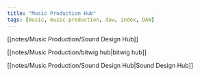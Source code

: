 ```yaml
---
title: "Music Production Hub"
tags: [music, music-production, daw, index, DAW]
---
```


[[notes/Music Production/Sound Design Hub]]

[[notes/Music Production/bitwig hub|bitwig hub]]

[[notes/Music Production/Sound Design Hub|Sound Design Hub]]

